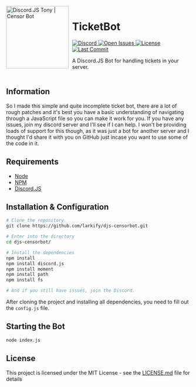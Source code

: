 <img width="170" height="170" align="left" style="float: left; margin: 0 10px 0 0;" alt="Discord.JS Tony | Censor Bot" src="https://media.discordapp.net/attachments/741659143273709588/820780173036617768/djs.png"> 

# TicketBot

<p align="left">
  <a href="https://larkx.xyz/discord">
    <img src="https://img.shields.io/discord/713029382461063232?color=%237289DA&style=for-the-badge"
         alt="Discord">
  </a>
  <a href="https://github.com/larkify/djs-ticketbot/">
    <img src="https://img.shields.io/github/issues/larkify/DJS-TicketBot?style=for-the-badge"
         alt="Open Issues">
  </a>
  <a href="https://github.com/Larkify/djs-ticketbot">
    <img src="https://img.shields.io/github/license/larkify/DJS-TicketBot?color=%23D68AFF&style=for-the-badge"
         alt="License">
  </a>
   <a href="https://github.com/Larkify/djs-ticketbot">
    <img src="https://img.shields.io/github/last-commit/larkify/DJS-TicketBot?style=for-the-badge"
         alt="Last Commit">
  </a>
</p>
<p align="left">
    A Discord.JS Bot for handling tickets in your server.
    <br />
    <br />
  </p>
</p>

## Information
So I made this simple and quite incomplete ticket bot, there are a lot of rough patches and it's best you have a basic understanding of navigating through a JavaScript file so you can make it work for you. If you have any issues, join my discord server and I'll see if I can help. I won't be providing loads of support for this though, as it was just a bot for another server and I thought I'd share it with you on GitHub just incase you want to use some of the code in it.

## Requirements

- [Node](https://nodejs.org/en/)
- [NPM](https://www.npmjs.com/)
- [Discord.JS](https://discord.js.org/)

## Installation & Configuration

```bash
# Clone the repository
git clone https://github.com/larkify/djs-censorbot.git

# Enter into the directory
cd djs-censorbot/

# Install the dependencies
npm install
npm install discord.js
npm install moment
npm install path
npm install fs

# And if you still have issues, join the Discord.
```
After cloning the project and installing all dependencies, you need to fill out the `config.js` file.

## Starting the Bot

```bash
node index.js
```

## License

This project is licensed under the MIT License - see the [LICENSE.md](LICENSE) file for details
